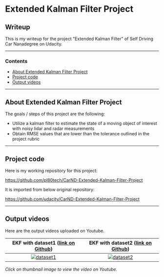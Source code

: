 # **Extended Kalman Filter Project** 

## Writeup

This is my writeup for the project "Extended Kalman Filter" of Self Driving Car Nanadegree on Udacity.

[//]: # (Image References)

[image1]: ./output/EKF_with_dataset1.gif "Animated gif - dataset 1"
[image1y]: https://i.ytimg.com/vi/K-3rZD_VK8A/hqdefault.jpg "Thumbnail on Youtube - dataset 1"

---

### Contents

* [About Extended Kalman Filter Project](#About-Extended-Kalman-Filter-Project)
* [Project code](#Project-code)
* [Output videos](#Output-videos)

---
## About Extended Kalman Filter Project

The goals / steps of this project are the following:

* Utilize a kalman filter to estimate the state of a moving object of interest with noisy lidar and radar measurements
* Obtain RMSE values that are lower than the tolerance outlined in the project rubric

---
## Project code

Here is my working repository for this project:

https://github.com/pl80tech/CarND-Extended-Kalman-Filter-Project

It is imported from below original repository:

https://github.com/udacity/CarND-Extended-Kalman-Filter-Project

---
## Output videos

Here are the output videos uploaded on Youtube.

| EKF with dataset1 ([link on Github](https://github.com/pl80tech/CarND-Extended-Kalman-Filter-Project/blob/master/output/EKF_with_dataset1.mp4)) | EKF with dataset2 ([link on Github](https://github.com/pl80tech/CarND-Extended-Kalman-Filter-Project/blob/master/output/EKF_with_dataset2.mp4)) |
|:-------------------------------:|:---------------------------------:|
| [![dataset1](https://i.ytimg.com/vi/K-3rZD_VK8A/hqdefault.jpg)](https://www.youtube.com/watch?v=K-3rZD_VK8A) | [![dataset2](https://i.ytimg.com/vi/ZAF9MD6ONr0/hqdefault.jpg)](https://www.youtube.com/watch?v=ZAF9MD6ONr0) |

*Click on thumbnail image to view the video on Youtube.*